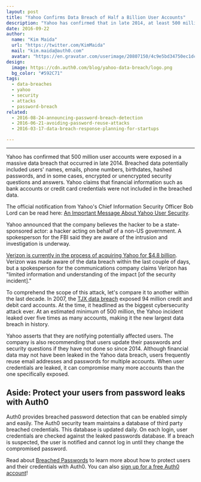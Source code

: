 ```yaml
---
layout: post
title: "Yahoo Confirms Data Breach of Half a Billion User Accounts"
description: "Yahoo has confirmed that in late 2014, at least 500 million user accounts were stolen, exposing names, emails, and more."
date: 2016-09-22
author:
  name: "Kim Maida"
  url: "https://twitter.com/KimMaida"
  mail: "kim.maida@auth0.com"
  avatar: "https://en.gravatar.com/userimage/20807150/4c9e5bd34750ec1dcedd71cb40b4a9ba.png"
design:
  image: https://cdn.auth0.com/blog/yahoo-data-breach/logo.png
  bg_color: "#592C71"
tags:
  - data-breaches
  - yahoo
  - security
  - attacks
  - password-breach
related:
  - 2016-08-24-announcing-password-breach-detection
  - 2016-06-21-avoiding-password-reuse-attacks
  - 2016-03-17-data-breach-response-planning-for-startups

---
```


---

Yahoo has confirmed that 500 million user accounts were exposed in a massive data breach that occurred in late 2014. Breached data potentially included users' names, emails, phone numbers, birthdates, hashed passwords, and in some cases, encrypted or unencrypted security questions and answers. Yahoo claims that financial information such as bank accounts or credit card credentials were not included in the breached data.

The official notification from Yahoo's Chief Information Security Officer Bob Lord can be read here: [An Important Message About Yahoo User Security](https://yahoo.tumblr.com/post/150781911849/an-important-message-about-yahoo-user-security).

Yahoo announced that the company believes the hacker to be a state-sponsored actor: a hacker acting on behalf of a non-US government. A spokesperson for the FBI said they are aware of the intrusion and investigation is underway.

[Verizon is currently in the process of acquiring Yahoo for $4.8 billion](http://www.usatoday.com/story/tech/news/2016/07/25/verizon-winner-yahoo-sale/87500668/). Verizon was made aware of the data breach within the last couple of days, but a spokesperson for the communications company claims Verizon has "limited information and understanding of the impact [of the security incident]."

To comprehend the scope of this attack, let's compare it to another within the last decade. In 2007, the [TJX data breach](http://www.nbcnews.com/id/21454847/ns/technology_and_science-security/t/tjx-breach-could-top-million-accounts/#.V-RR99yClTY) exposed 94 million credit and debit card accounts. At the time, it headlined as the biggest cybersecurity attack ever. At an estimated minimum of 500 million, the Yahoo incident leaked over five times as many accounts, making it the new largest data breach in history.

Yahoo asserts that they are notifying potentially affected users. The company is also recommending that users update their passwords and security questions if they have not done so since 2014. Although financial data may not have been leaked in the Yahoo data breach, users frequently reuse email addresses and passwords for multiple accounts. When user credentials are leaked, it can compromise many more accounts than the one specifically exposed.

## Aside: Protect your users from password leaks with Auth0

Auth0 provides breached password detection that can be enabled simply and easily. The Auth0 security team maintains a database of third party breached credentials. This database is updated daily. On each login, user credentials are checked against the leaked passwords database. If a breach is suspected, the user is notified and cannot log in until they change the compromised password.

Read about [Breached Passwords](https://auth0.com/breached-passwords) to learn more about how to protect users and their credentials with Auth0. You can also [sign up for a free Auth0 account](https://auth0.com/pricing)!

